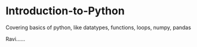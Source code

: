 # Introduction-to-Python
Covering basics of python, like datatypes, functions, loops, numpy, pandas

Ravi......
